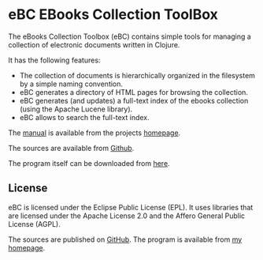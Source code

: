 # eBC EBooks Collection ToolBox

The eBooks Collection Toolbox (eBC) contains simple tools for
managing a collection of electronic documents written in Clojure.

It has the following features:

- The collection of documents is hierarchically organized in the
	filesystem by a simple naming convention.
-	eBC generates a directory of HTML pages for browsing the
	collection.
- eBC generates (and updates) a full-text index of the ebooks
	collection (using the Apache Lucene library).
-	eBC allows to search the full-text index.

The [manual](http://homepages.thm.de/~hg11260/mat/ebc.pdf) is available
from the projects [homepage](http://homepages.thm.de/~hg11260/ebc.html).

The sources are available from [Github](https://github.com/esb-dev/eBC).

The program itself can be downloaded from 
[here](https://esb-dev.github.io/ebc.html).

## License

eBC is licensed under the Eclipse Public License (EPL). It uses libraries 
that are licensed under the Apache License 2.0 and the Affero General Public 
License (AGPL). 

The sources are published on [GitHub](https://github.com/esb-dev/eBC).
The program is available from [my homepage](https://esb-dev.github.io/ebc.html).
